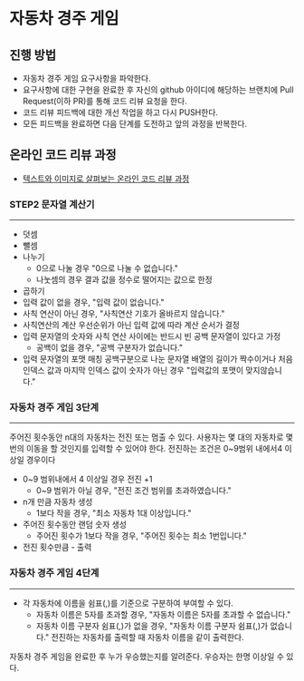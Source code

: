 # 자동차 경주 게임
## 진행 방법
* 자동차 경주 게임 요구사항을 파악한다.
* 요구사항에 대한 구현을 완료한 후 자신의 github 아이디에 해당하는 브랜치에 Pull Request(이하 PR)를 통해 코드 리뷰 요청을 한다.
* 코드 리뷰 피드백에 대한 개선 작업을 하고 다시 PUSH한다.
* 모든 피드백을 완료하면 다음 단계를 도전하고 앞의 과정을 반복한다.

## 온라인 코드 리뷰 과정
* [텍스트와 이미지로 살펴보는 온라인 코드 리뷰 과정](https://github.com/next-step/nextstep-docs/tree/master/codereview)

### STEP2 문자열 계산기
---------
* 덧셈
* 뺄셈
* 나누기
    * 0으로 나눌 경우 "0으로 나눌 수 없습니다."
    * 나눗셈의 경우 결과 값을 정수로 떨어지는 값으로 한정
* 곱하기
* 입력 값이 없을 경우, "입력 값이 없습니다."
* 사칙 연산이 아닌 경우, "사칙연산 기호가 올바르지 않습니다."
* 사칙연산의 계산 우선순위가 아닌 입력 값에 따라 계산 순서가 결정
* 입력 문자열의 숫자와 사칙 연산 사이에는 반드시 빈 공백 문자열이 있다고 가정
    * 공백이 없을 경우, "공백 구분자가 없습니다."
* 입력 문자열의 포맷 매칭 공백구분으로 나눈 문자열 배열의 길이가 짝수이거나 처음 인덱스 값과 마지막 인덱스 값이
숫자가 아닌 경우 "입력값의 포맷이 맞지않습니다."

### 자동차 경주 게임 3단계
-------------

주어진 횟수동안 n대의 자동차는 전진 또는 멈출 수 있다.
사용자는 몇 대의 자동차로 몇 번의 이동을 할 것인지를 입력할 수 있어야 한다.
전진하는 조건은 0~9범위 내에서4 이상일 경우이다


* 0~9 범위내에서 4 이상일 경우 전진 +1 
    * 0~9 범위가 아닐 경우, "전진 조건 범위를 초과하였습니다."
* n개 만큼 자동차 생성
    * 1보다 작을 경우, "최소 자동차 1대 이상입니다."
* 주어진 횟수동안 랜덤 숫자 생성
    * 주어진 횟수가 1보다 작을 경우, "주어진 횟수는 최소 1번입니다."
* 전진 횟수만큼 - 출력 

### 자동차 경주 게임 4단계
-----------------------------------
* 각 자동차에 이름을 쉼표(,)를 기준으로 구분하여 부여할 수 있다. 
    * 자동차 이름은 5자를 초과할 경우, "자동차 이름은 5자를 초과할 수 없습니다." 
    * 자동차 이름 구분자 쉼표(,)가 없을 경우, "자동차 이름 구분자 쉼표(,)가 없습니다."
전진하는 자동차를 출력할 때 자동차 이름을 같이 출력한다.

자동차 경주 게임을 완료한 후 누가 우승했는지를 알려준다. 우승자는 한명 이상일 수 있다.